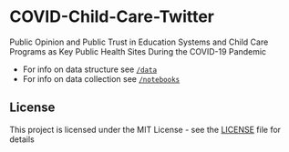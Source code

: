 # COVID-Child-Care-Twitter

Public Opinion and Public Trust in Education Systems and Child Care Programs as Key Public Health Sites During the COVID-19 Pandemic

- For info on data structure see [`/data`](data/README.md)
- For info on data collection see [`/notebooks`](notebooks/README.md)

## License

This project is licensed under the MIT License - see the [LICENSE](LICENSE) file for details

